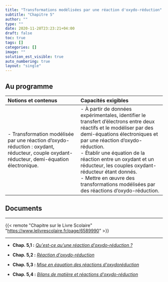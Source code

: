 ```yaml
---
title: "Transformations modélisées par une réaction d'oxydo-réduction"
subtitle: "Chapitre 5"
author: ""
type: ""
date: 2020-11-28T23:23:21+04:00
draft: false
toc: true
tags: []
categories: []
image: ""
solution_est_visible: true
auto_numbering: true
layout: "single"
---
```


## Au programme

| Notions et contenus | Capacités exigibles |
|:----|:----|
| - Transformation modélisée par une réaction d’oxydo-réduction : oxydant, réducteur, couple oxydant-réducteur, demi-équation électronique. | - À partir de données expérimentales, identifier le transfert d’électrons entre deux réactifs et le modéliser par des demi-équations électroniques et par une réaction d’oxydo-réduction.<br />- Établir une équation de la réaction entre un oxydant et un réducteur, les couples oxydant-réducteur étant donnés.<br />- Mettre en œuvre des transformations modélisées par des réactions d’oxydo-réduction.|

## Documents

----

{{< remote "Chapitre sur le Livre Scolaire" "https://www.lelivrescolaire.fr/page/6589990" >}}

----

- **Chap. 5,1 :** [*Qu'est-ce qu'une réaction d'oxydo-réduction ?*](1-oxydo-reduction-introduction)

- **Chap. 5,2 :** [*Réaction d'oxydo-réduction*](2-cours)

- **Chap. 5,3 :** [*Mise en équation des réactions d'oxydoréduction*](3-exercices)

- **Chap. 5,4 :** [*Bilans de matière et réactions d'oxydo-réduction*](4-exercices-quantite-de-matiere)
